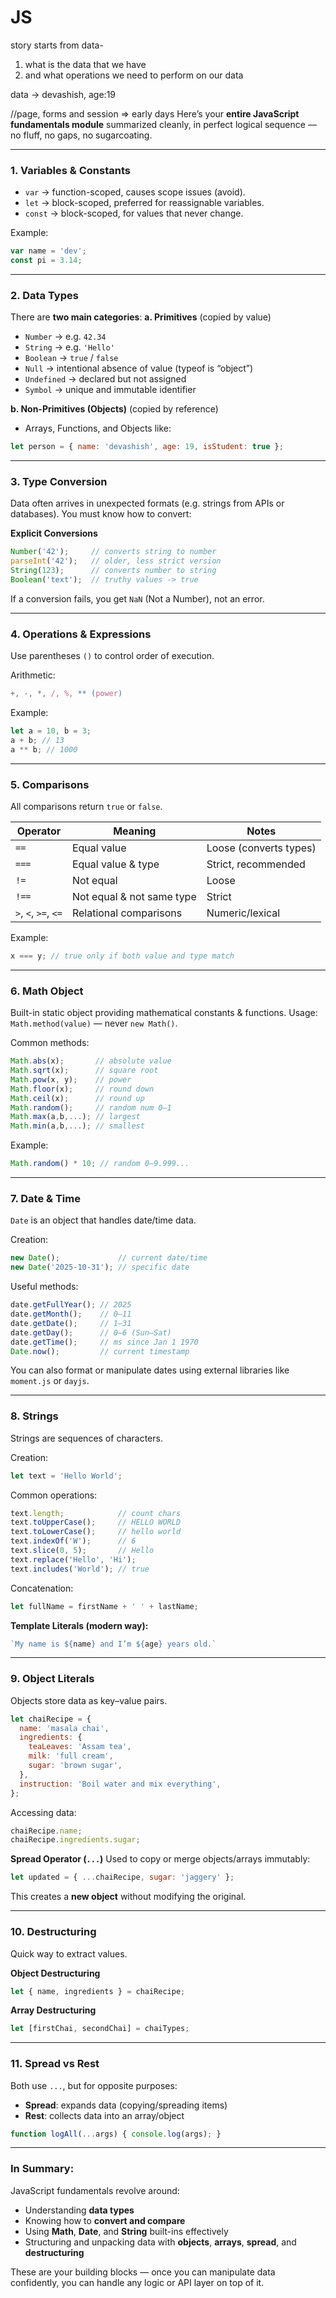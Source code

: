 # JS
story starts from data-
1. what is the data that we have
2. and what operations we need to perform on our data

data -> devashish, age:19

//page, forms and session => early days
Here’s your **entire JavaScript fundamentals module** summarized cleanly, in perfect logical sequence — no fluff, no gaps, no sugarcoating.

---

### **1. Variables & Constants**

* `var` → function-scoped, causes scope issues (avoid).
* `let` → block-scoped, preferred for reassignable variables.
* `const` → block-scoped, for values that never change.

Example:

```js
var name = 'dev';
const pi = 3.14;
```

---

### **2. Data Types**

There are **two main categories**:
**a. Primitives** (copied by value)

* `Number` → e.g. `42.34`
* `String` → e.g. `'Hello'`
* `Boolean` → `true` / `false`
* `Null` → intentional absence of value (typeof is “object”)
* `Undefined` → declared but not assigned
* `Symbol` → unique and immutable identifier

**b. Non-Primitives (Objects)** (copied by reference)

* Arrays, Functions, and Objects like:

```js
let person = { name: 'devashish', age: 19, isStudent: true };
```

---

### **3. Type Conversion**

Data often arrives in unexpected formats (e.g. strings from APIs or databases).
You must know how to convert:

**Explicit Conversions**

```js
Number('42');     // converts string to number
parseInt('42');   // older, less strict version
String(123);      // converts number to string
Boolean('text');  // truthy values -> true
```

If a conversion fails, you get `NaN` (Not a Number), not an error.

---

### **4. Operations & Expressions**

Use parentheses `()` to control order of execution.

Arithmetic:

```js
+, -, *, /, %, ** (power)
```

Example:

```js
let a = 10, b = 3;
a + b; // 13
a ** b; // 1000
```

---

### **5. Comparisons**

All comparisons return `true` or `false`.

| Operator             | Meaning                   | Notes                  |
| -------------------- | ------------------------- | ---------------------- |
| `==`                 | Equal value               | Loose (converts types) |
| `===`                | Equal value & type        | Strict, recommended    |
| `!=`                 | Not equal                 | Loose                  |
| `!==`                | Not equal & not same type | Strict                 |
| `>`, `<`, `>=`, `<=` | Relational comparisons    | Numeric/lexical        |

Example:

```js
x === y; // true only if both value and type match
```

---

### **6. Math Object**

Built-in static object providing mathematical constants & functions.
Usage: `Math.method(value)` — never `new Math()`.

Common methods:

```js
Math.abs(x);       // absolute value
Math.sqrt(x);      // square root
Math.pow(x, y);    // power
Math.floor(x);     // round down
Math.ceil(x);      // round up
Math.random();     // random num 0–1
Math.max(a,b,...); // largest
Math.min(a,b,...); // smallest
```

Example:

```js
Math.random() * 10; // random 0–9.999...
```

---

### **7. Date & Time**

`Date` is an object that handles date/time data.

Creation:

```js
new Date();             // current date/time
new Date('2025-10-31'); // specific date
```

Useful methods:

```js
date.getFullYear(); // 2025
date.getMonth();    // 0–11
date.getDate();     // 1–31
date.getDay();      // 0–6 (Sun–Sat)
date.getTime();     // ms since Jan 1 1970
Date.now();         // current timestamp
```

You can also format or manipulate dates using external libraries like `moment.js` or `dayjs`.

---

### **8. Strings**

Strings are sequences of characters.

Creation:

```js
let text = 'Hello World';
```

Common operations:

```js
text.length;            // count chars
text.toUpperCase();     // HELLO WORLD
text.toLowerCase();     // hello world
text.indexOf('W');      // 6
text.slice(0, 5);       // Hello
text.replace('Hello', 'Hi');
text.includes('World'); // true
```

Concatenation:

```js
let fullName = firstName + ' ' + lastName;
```

**Template Literals (modern way):**

```js
`My name is ${name} and I’m ${age} years old.`
```

---

### **9. Object Literals**

Objects store data as key–value pairs.

```js
let chaiRecipe = {
  name: 'masala chai',
  ingredients: {
    teaLeaves: 'Assam tea',
    milk: 'full cream',
    sugar: 'brown sugar',
  },
  instruction: 'Boil water and mix everything',
};
```

Accessing data:

```js
chaiRecipe.name;
chaiRecipe.ingredients.sugar;
```

**Spread Operator (`...`)**
Used to copy or merge objects/arrays immutably:

```js
let updated = { ...chaiRecipe, sugar: 'jaggery' };
```

This creates a **new object** without modifying the original.

---

### **10. Destructuring**

Quick way to extract values.

**Object Destructuring**

```js
let { name, ingredients } = chaiRecipe;
```

**Array Destructuring**

```js
let [firstChai, secondChai] = chaiTypes;
```

---

### **11. Spread vs Rest**

Both use `...`, but for opposite purposes:

* **Spread**: expands data (copying/spreading items)
* **Rest**: collects data into an array/object

```js
function logAll(...args) { console.log(args); }
```

---

### **In Summary:**

JavaScript fundamentals revolve around:

* Understanding **data types**
* Knowing how to **convert and compare**
* Using **Math**, **Date**, and **String** built-ins effectively
* Structuring and unpacking data with **objects**, **arrays**, **spread**, and **destructuring**

These are your building blocks — once you can manipulate data confidently, you can handle any logic or API layer on top of it.


